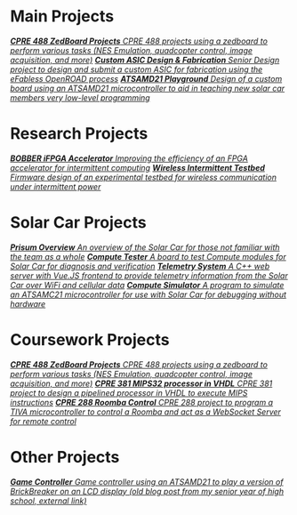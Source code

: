 # Main Projects
_[**CPRE 488 ZedBoard Projects** CPRE 488 projects using a zedboard to perform various tasks (NES Emulation, quadcopter control, image acquisition, and more)](/projects/zedboard)_
_[**Custom ASIC Design & Fabrication** Senior Design project to design and submit a custom ASIC for fabrication using the eFabless OpenROAD process](/projects/asic)_
_[**ATSAMD21 Playground** Design of a custom board using an ATSAMD21 microcontroller to aid in teaching new solar car members very low-level programming](/projects/playground)_

# Research Projects
_[**BOBBER iFPGA Accelerator** Improving the efficiency of an FPGA accelerator for intermittent computing](/projects/bobber)_
_[**Wireless Intermittent Testbed** Firmware design of an experimental testbed for wireless communication under intermittent power](/projects/testbed)_

# Solar Car Projects
_[**Prisum Overview** An overview of the Solar Car for those not familiar with the team as a whole](/projects/prisum)_
_[**Compute Tester** A board to test Compute modules for Solar Car for diagnosis and verification](/projects/tester)_
_[**Telemetry System** A C++ web server with Vue.JS frontend to provide telemetry information from the Solar Car over WiFi and cellular data](/projects/telem)_
_[**Compute Simulator** A program to simulate an ATSAMC21 microcontroller for use with Solar Car for debugging without hardware](/projects/simulator)_

# Coursework Projects
_[**CPRE 488 ZedBoard Projects** CPRE 488 projects using a zedboard to perform various tasks (NES Emulation, quadcopter control, image acquisition, and more)](/projects/zedboard)_
_[**CPRE 381 MIPS32 processor in VHDL** CPRE 381 project to design a pipelined processor in VHDL to execute MIPS instructions](/projects/mips)_
_[**CPRE 288 Roomba Control** CPRE 288 project to program a TIVA microcontroller to control a Roomba and act as a WebSocket Server for remote control](/projects/roomba)_

# Other Projects
_[**Game Controller** Game controller using an ATSAMD21 to play a version of BrickBreaker on an LCD display (old blog post from my senior year of high school, external link)](https://dev.to/glingy/diy-arduino-handheld-game-1hb1)_